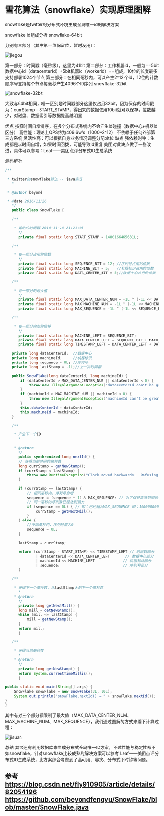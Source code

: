 # 雪花算法（snowflake）实现原理图解

snowflake是twitter的分布式环境生成全局唯一id的解决方案

snowflake id组成分析
snowflake-64bit

分别有三部分（其中第一位保留位，暂时没用）：

![jiegou](F:\PersonalWork\mWiki\mNote\library\009-算法\image\jiegou.jpg)

第一部分：时间戳（毫秒级），这里为41bit
第二部分：工作机器id，一般为==5bit数据中心id（datacenterId）+5bit机器id（workerId）==组成，10位的长度最多支持部署1024个节点
第三部分：在相同毫秒内，可以产生2^12 个id，12位的计数顺序号支持每个节点每毫秒产生4096个ID序列
snowflake-32bit

![snowflake-32bit](F:\PersonalWork\mWiki\mNote\library\009-算法\image\snowflake-32bit.png)

大致与64bit相同，唯一区别是时间戳部分这里仅占用32bit，因为保存的时间戳为：currStamp - START_STAMP，得出来的数据仅用10bit就可以保存，位数越少，对磁盘、数据索引等数据提高越明显

优点
按照时间自增排序，在多个分布式系统内不会产生id碰撞（数据中心+机器id区分）
高性能：理论上QPS约为409.6w/s（1000*2^12）
不依赖于任何外部第三方系统
灵活性高：可以根据自身业务情况调整分配bit位
缺点
强依赖时钟：生成都是以时间自增，如果时间回拨，可能导致id重复
美团对此缺点做了一些改进，具体可以参考：Leaf——美团点评分布式ID生成系统

源码解析


```java
/**

 * twitter的snowflake算法 -- java实现
   *

 * @author beyond

 * @date 2016/11/26
   */
   public class SnowFlake {

   /**

    * 起始的时间戳 2016-11-26 21:21:05
      */
      private final static long START_STAMP = 1480166465631L;

   /**

    * 每一部分占用的位数
      */
      private final static long SEQUENCE_BIT = 12; //序列号占用的位数
      private final static long MACHINE_BIT = 5;   //机器标识占用的位数
      private final static long DATA_CENTER_BIT = 5;//数据中心占用的位数

   /**

    * 每一部分的最大值
      */
      private final static long MAX_DATA_CENTER_NUM = -1L ^ (-1L << DATA_CENTER_BIT);
      private final static long MAX_MACHINE_NUM = -1L ^ (-1L << MACHINE_BIT);
      private final static long MAX_SEQUENCE = -1L ^ (-1L << SEQUENCE_BIT);

   /**

    * 每一部分向左的位移
      */
      private final static long MACHINE_LEFT = SEQUENCE_BIT;
      private final static long DATA_CENTER_LEFT = SEQUENCE_BIT + MACHINE_BIT;
      private final static long TIMESTAMP_LEFT = DATA_CENTER_LEFT + DATA_CENTER_BIT;

   private long dataCenterId;  //数据中心
   private long machineId;     //机器标识
   private long sequence = 0L; //序列号
   private long lastStamp = -1L;//上一次时间戳

   public SnowFlake(long dataCenterId, long machineId) {
       if (dataCenterId > MAX_DATA_CENTER_NUM || dataCenterId < 0) {
           throw new IllegalArgumentException("dataCenterId can't be greater than MAX_DATA_CENTER_NUM or less than 0");
       }
       if (machineId > MAX_MACHINE_NUM || machineId < 0) {
           throw new IllegalArgumentException("machineId can't be greater than MAX_MACHINE_NUM or less than 0");
       }
       this.dataCenterId = dataCenterId;
       this.machineId = machineId;
   }

   /**

    * 产生下一个ID
      *

    * @return
      */
      public synchronized long nextId() {
      // 获得当前时间的毫秒数
      long currStamp = getNewStamp();
      if (currStamp < lastStamp) {
          throw new RuntimeException("Clock moved backwards.  Refusing to generate id");
      }

      if (currStamp == lastStamp) {
          // 相同毫秒内，序列号自增
          sequence = (sequence + 1) & MAX_SEQUENCE; // 为了保证取值范围最大为MAX_SEQUENCE
          // 同一毫秒的序列数已经达到最大
          if (sequence == 0L) { // 即：已经超出MAX_SEQUENCE 即：1000000000000
              currStamp = getNextMill();
          }
      } else {
          //不同毫秒内，序列号置为0
          sequence = 0L;
      }

      lastStamp = currStamp;

      return (currStamp - START_STAMP) << TIMESTAMP_LEFT // 时间戳部分
              | dataCenterId << DATA_CENTER_LEFT       // 数据中心部分
              | machineId << MACHINE_LEFT             // 机器标识部分
              | sequence;                             // 序列号部分
      }

   /**

    * 获得下一个毫秒数，比lastStamp大的下一个毫秒数
      *
    * @return
      */
      private long getNextMill() {
      long mill = getNewStamp();
      while (mill <= lastStamp) {
          mill = getNewStamp();
      }
      return mill;
      }

   /**

    * 获得当前毫秒数
      *
    * @return
      */
      private long getNewStamp() {
      return System.currentTimeMillis();
      }
      
public static void main(String[] args) {
    SnowFlake snowFlake = new SnowFlake(3L, 10L);
    System.out.println("snowFlake.nextId() = " + snowFlake.nextId());
}
}
```

其中有对三个部分都限制了最大值（MAX_DATA_CENTER_NUM、MAX_MACHINE_NUM、MAX_SEQUENCE），我们通过图解的方式来看下计算过程：

![jisuan](F:\PersonalWork\mWiki\mNote\library\009-算法\image\jisuan.png)


总结
其它还有利用数据库来生成分布式全局唯一ID方案，不过性能与稳定性都不如snowflake，针对snowflake比较成熟的解决方案可以参考
Leaf——美团点评分布式ID生成系统，此方案综合考虑到了高可用、容灾、分布式下时钟等问题。

参考
https://blog.csdn.net/fly910905/article/details/82054196
https://github.com/beyondfengyu/SnowFlake/blob/master/SnowFlake.java
------------------------------------------------
